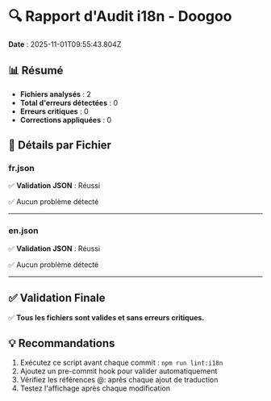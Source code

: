 # 🔍 Rapport d'Audit i18n - Doogoo

**Date** : 2025-11-01T09:55:43.804Z

## 📊 Résumé

- **Fichiers analysés** : 2
- **Total d'erreurs détectées** : 0
- **Erreurs critiques** : 0
- **Corrections appliquées** : 0

## 📁 Détails par Fichier

### fr.json

✅ **Validation JSON** : Réussi

✅ Aucun problème détecté

---

### en.json

✅ **Validation JSON** : Réussi

✅ Aucun problème détecté

---

## ✅ Validation Finale

✅ **Tous les fichiers sont valides et sans erreurs critiques.**

## 💡 Recommandations

1. Exécutez ce script avant chaque commit : `npm run lint:i18n`
2. Ajoutez un pre-commit hook pour valider automatiquement
3. Vérifiez les références @: après chaque ajout de traduction
4. Testez l'affichage après chaque modification

